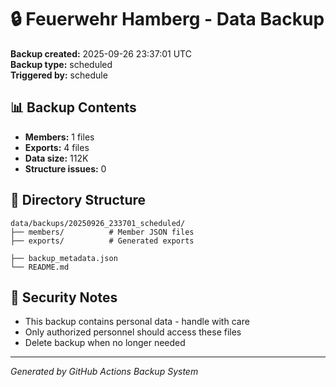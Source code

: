# 🔒 Feuerwehr Hamberg - Data Backup

**Backup created:** 2025-09-26 23:37:01 UTC  
**Backup type:** scheduled  
**Triggered by:** schedule  

## 📊 Backup Contents
- **Members:** 1 files
- **Exports:** 4 files  
- **Data size:** 112K
- **Structure issues:** 0

## 📁 Directory Structure
```
data/backups/20250926_233701_scheduled/
├── members/          # Member JSON files
├── exports/          # Generated exports

├── backup_metadata.json
└── README.md
```

## 🔐 Security Notes
- This backup contains personal data - handle with care
- Only authorized personnel should access these files
- Delete backup when no longer needed

---
*Generated by GitHub Actions Backup System*

